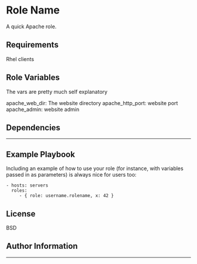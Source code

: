 Role Name
=========

A quick Apache role.

Requirements
------------

Rhel clients

Role Variables
--------------
The vars are pretty much self explanatory

apache_web_dir: The website directory
apache_http_port: website port
apache_admin: website admin

Dependencies
------------

---

Example Playbook
----------------

Including an example of how to use your role (for instance, with variables passed in as parameters) is always nice for users too:

    - hosts: servers
      roles:
         - { role: username.rolename, x: 42 }

License
-------

BSD

Author Information
------------------

---